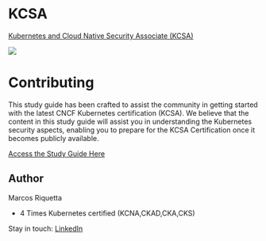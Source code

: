 # KCSA
[Kubernetes and Cloud Native Security Associate (KCSA)](https://training.linuxfoundation.org/certification/kubernetes-and-cloud-native-security-associate-kcsa/)

![](https://training.linuxfoundation.org/wp-content/uploads/2023/01/kcsa_badge_new-300x300.png)

# Contributing
This study guide has been crafted to assist the community in getting started with the latest CNCF Kubernetes certification (KCSA).
We believe that the content in this study guide will assist you in understanding the Kubernetes security aspects, enabling you to prepare for the KCSA Certification once it becomes publicly available.

[Access the Study Guide Here](https://github.com/riquetta/KCSA/wiki#important-note)

## Author
Marcos Riquetta
- 4 Times Kubernetes certified (KCNA,CKAD,CKA,CKS) 

Stay in touch: [LinkedIn](https://www.linkedin.com/in/riquetta/)
